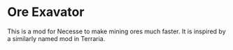 # Ore Exavator

This is a mod for Necesse to make mining ores much faster. It is inspired by a similarly named mod in Terraria.
